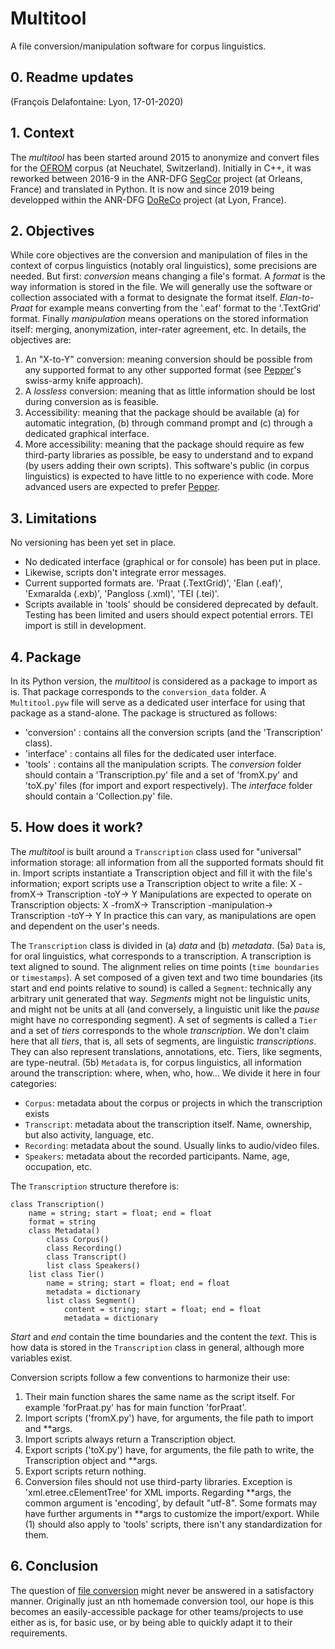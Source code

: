# Multitool
A file conversion/manipulation software for corpus linguistics.

## 0. Readme updates
(François Delafontaine: Lyon, 17-01-2020)

## 1. Context
The *multitool* has been started around 2015 to anonymize and convert files for the [OFROM](http://www11.unine.ch/) corpus (at Neuchatel, Switzerland). Initially in C++, it was reworked between 2016-9 in the ANR-DFG [SegCor](segcor.cnrs.fr) project (at Orleans, France) and translated in Python. It is now and since 2019 being developped within the ANR-DFG [DoReCo](http://www.doreco.info/) project (at Lyon, France). 

## 2. Objectives
While core objectives are the conversion and manipulation of files in the context of corpus linguistics (notably oral linguistics), some precisions are needed.
But first: *conversion* means changing a file's format. A *format* is the way information is stored in the file. We will generally use the software or collection associated with a format to designate the format itself. *Elan-to-Praat* for example means converting from the '.eaf' format to the '.TextGrid' format. Finally *manipulation* means operations on the stored information itself: merging, anonymization, inter-rater agreement, etc. 
In details, the objectives are:
1. An "X-to-Y" conversion: meaning conversion should be possible from any supported format to any other supported format (see [Pepper](https://corpus-tools.org/pepper/)'s swiss-army knife approach).
2. A *lossless* conversion: meaning that as little information should be lost during conversion as is feasible. 
3. Accessibility: meaning that the package should be available (a) for automatic integration, (b) through command prompt and (c) through a dedicated graphical interface.
4. More accessibility: meaning that the package should require as few third-party libraries as possible, be easy to understand and to expand (by users adding their own scripts).
This software's public (in corpus linguistics) is expected to have little to no experience with code. More advanced users are expected to prefer [Pepper](https://corpus-tools.org/pepper/). 

## 3. Limitations
No versioning has been yet set in place.
* No dedicated interface (graphical or for console) has been put in place.
* Likewise, scripts don't integrate error messages.
* Current supported formats are. 'Praat (.TextGrid)', 'Elan (.eaf)', 'Exmaralda (.exb)', 'Pangloss (.xml)', 'TEI (.tei)'.
* Scripts available in 'tools' should be considered deprecated by default.
Testing has been limited and users should expect potential errors. TEI import is still in development. 

## 4. Package
In its Python version, the *multitool* is considered as a package to import as is. That package corresponds to the `conversion_data` folder. A `Multitool.pyw` file will serve as a dedicated user interface for using that package as a stand-alone.
The package is structured as follows:
* 'conversion' : contains all the conversion scripts (and the 'Transcription' class).
* 'interface' : contains all files for the dedicated user interface.
* 'tools' : contains all the manipulation scripts.
The *conversion* folder should contain a 'Transcription.py' file and a set of 'fromX.py' and 'toX.py' files (for import and export respectively). The *interface* folder should contain a 'Collection.py' file. 

## 5. How does it work?
The *multitool* is built around a `Transcription` class used for "universal" information storage: all information from all the supported formats should fit in. Import scripts instantiate a Transcription object and fill it with the file's information; export scripts use a Transcription object to write a file:
    X -fromX-> Transcription -toY-> Y
Manipulations are expected to operate on Transcription objects:
    X -fromX-> Transcription -manipulation-> Transcription -toY-> Y
In practice this can vary, as manipulations are open and dependent on the user's needs. 

The `Transcription` class is divided in (a) *data* and (b) *metadata*.
(5a) `Data` is, for oral linguistics, what corresponds to a transcription. A transcription is text aligned to sound. The alignment relies on time points (`time boundaries` or `timestamps`). A set composed of a given text and two time boundaries (its start and end points relative to sound) is called a `Segment`: technically any arbitrary unit generated that way. *Segments* might not be linguistic units, and might not be units at all (and conversely, a linguistic unit like the *pause* might have no corresponding segment). A set of segments is called a `Tier` and a set of *tiers* corresponds to the whole *transcription*.
We don't claim here that all *tiers*, that is, all sets of segments, are linguistic *transcriptions*. They can also represent translations, annotations, etc. Tiers, like segments, are type-neutral. 
(5b) `Metadata` is, for corpus linguistics, all information around the transcription: where, when, who, how... We divide it here in four categories:
* `Corpus`: metadata about the corpus or projects in which the transcription exists
* `Transcript`: metadata about the transcription itself. Name, ownership, but also activity, language, etc.
* `Recording`: metadata about the sound. Usually links to audio/video files.
* `Speakers`: metadata about the recorded participants. Name, age, occupation, etc.

The `Transcription` structure therefore is:
```
class Transcription()
    name = string; start = float; end = float
    format = string
    class Metadata()
        class Corpus()
        class Recording()
        class Transcript()
        list class Speakers()
    list class Tier()
        name = string; start = float; end = float
        metadata = dictionary
        list class Segment()
            content = string; start = float; end = float
            metadata = dictionary
```
*Start* and *end* contain the time boundaries and the content the *text*. This is how data is stored in the `Transcription` class in general, although more variables exist.

Conversion scripts follow a few conventions to harmonize their use:
1. Their main function shares the same name as the script itself. For example 'forPraat.py' has for main function 'forPraat'.
2. Import scripts ('fromX.py') have, for arguments, the file path to import and \*\*args. 
3. Import scripts always return a Transcription object.
4. Export scripts ('toX.py') have, for arguments, the file path to write, the Transcription object and \*\*args.
5. Export scripts return nothing.
6. Conversion files should not use third-party libraries. Exception is 'xml.etree.cElementTree' for XML imports.
Regarding \*\*args, the common argument is 'encoding', by default "utf-8". Some formats may have further arguments in \*\*args to customize the import/export.
While (1) should also apply to 'tools' scripts, there isn't any standardization for them.

## 6. Conclusion
The question of [file conversion](https://corflo.hypotheses.org/122) might never be answered in a satisfactory manner. Originally just an nth homemade conversion tool, our hope is this becomes an easily-accessible package for other teams/projects to use either as is, for basic use, or by being able to quickly adapt it to their requirements.
